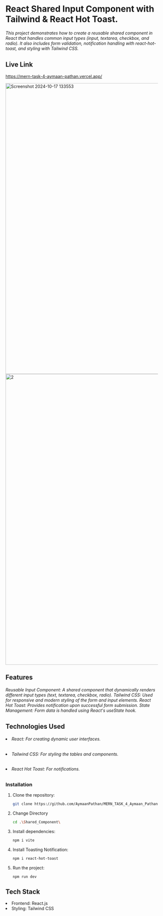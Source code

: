 <h1>React Shared Input Component with Tailwind & React Hot Toast.</h1>

<h6> This project demonstrates how to create a reusable shared component in React that handles common input types (input, textarea, checkbox, and radio). It also includes form validation, notification handling with react-hot-toast, and styling with Tailwind CSS.</h6>

## Live Link 
https://mern-task-4-aymaan-pathan.vercel.app/


<img width="959" alt="Screenshot 2024-10-17 133553" src="https://github.com/user-attachments/assets/4b541218-0c12-491c-8ff8-2781733fd79f">

<img width="959" alt="2" src="https://github.com/user-attachments/assets/40971e0c-eff0-48be-bc3e-0232440ece25">



## Features
<h6>Reusable Input Component: A shared component that dynamically renders different input types (text, textarea, checkbox, radio).
Tailwind CSS: Used for responsive and modern styling of the form and input elements.
React Hot Toast: Provides notification upon successful form submission.
State Management: Form data is handled using React's useState hook.</h6>

## Technologies Used
 <h6><li>React: For creating dynamic user interfaces.</li></h6>

<h6><li>Tailwind CSS: For styling the tables and components.</li></h6>

<h6><li>React Hot Toast: For notifications.</li></h6>

### Installation

1. Clone the repository:

   ```bash
   git clone https://github.com/AymaanPathan/MERN_TASK_4_Aymaan_Pathan.git
   ````

2. Change Directory
    ```bash
    cd .\Shared_Component\
    ````

2. Install dependencies:

    ```bash
    npm i vite
    ```

2. Install Toasting Notification:

    ```bash
    npm i react-hot-toast
    ```
    

4. Run the project:
    ```bash
   npm run dev
    ```


<h2>Tech Stack</h2>
<li>Frontend: React.js</li>
<li>Styling: Tailwind CSS</li>



